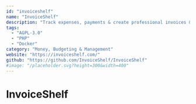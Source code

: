 ```yaml
---
id: "invoiceshelf"
name: "InvoiceShelf"
description: "Track expenses, payments & create professional invoices & estimates (fork of Crater)."
tags:
  - "AGPL-3.0"
  - "PHP"
  - "Docker"
category: "Money, Budgeting & Management"
website: "https://invoiceshelf.com/"
github: "https://github.com/InvoiceShelf/InvoiceShelf"
#image: "/placeholder.svg?height=300&width=400"
---
```


# InvoiceShelf
